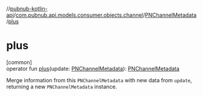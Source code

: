 //[pubnub-kotlin-api](../../../index.md)/[com.pubnub.api.models.consumer.objects.channel](../index.md)/[PNChannelMetadata](index.md)/[plus](plus.md)

# plus

[common]\
operator fun [plus](plus.md)(update: [PNChannelMetadata](index.md)): [PNChannelMetadata](index.md)

Merge information from this `PNChannelMetadata` with new data from `update`, returning a new `PNChannelMetadata` instance.
